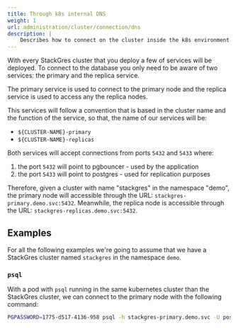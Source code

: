```yaml
---
title: Through k8s internal DNS
weight: 1
url: administration/cluster/connection/dns
description: |
    Describes how to connect on the cluster inside the k8s environment.
---
```


With every StackGres cluster that you deploy a few of services will be deployed.  To connect to the database you only need to be aware of two services: the primary and the replica service. 

The primary service is used to connect to the primary node and the replica service is used to access any the replica nodes. 

This services will follow a convention that is based in the cluster name and the function of the service, so that, the name of our services will be:
 
 - `${CLUSTER-NAME}-primary`
 - `${CLUSTER-NAME}-replicas`

Both services will accept connections from ports `5432` and `5433` where:

1. the port `5432` will point to pgbouncer - used by the application
1. the port `5433` will point to postgres - used for replication purposes

Therefore, given a cluster with name "stackgres" in the namespace "demo", the primary node will accessible through 
 the URL: `stackgres-primary.demo.svc:5432`.  Meanwhile, the replica node is accessible through the URL: `stackgres-replicas.demo.svc:5432`.

## Examples

For all the following examples we're going to assume that we have a StackGres cluster named `stackgres` in the namespace `demo`.

### `psql`

With a pod with `psql` running in the same kubernetes cluster than the StackGres cluster, we can connect to the primary node with the following command: 

``` sh
PGPASSWORD=1775-d517-4136-958 psql -h stackgres-primary.demo.svc -U postgres
```
